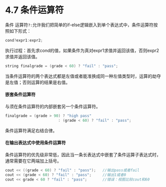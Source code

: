 # 4.7 条件运算符

条件 运算符`?:`允许我们把简单的if-else逻辑嵌入到单个表达式中，条件运算符按照如下形式：

```c++
cond?expr1:expr2;
```

执行过程：首先求cond的值，如果条件为真对expr1求值并返回该值，否则expr2求值并返回该值。

```c++
string finalgrade = (grade < 60) ? "fail" : "pass";
```

当条件运算符的两个表达式都是左值或者能准换成同一种左值类型时，运算的劫夺是左值；否则运算的结果是右值。

#### 嵌套条件运算符

与须在条件运算符的内部嵌套另一个条件运算符。

```c++
finalgrade = (grade > 90) ? "high pass"
  						: (grade < 60) ? "fail" : "pass";
```

条件运算符满足右结合律。

#### 在输出表达式中使用条件运算符

条件运算符的优先级非常低，因此当一条长表达式中嵌套了条件运算子表达式时，通常需要在它两端加上括号。

```c++
cout << ((grade < 60) ? "fail" : "pass");	//输出pass或者fail
cout << (grade < 60) ? "fail" : "pass";		//输出1或者0
cout << grade < 60 ? "fail" : "pass";		//错误：视图比较cout和60
```

#### 